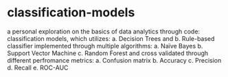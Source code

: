 # classification-models
a personal exploration on the basics of data analytics through code: classification models, which utilizes: 
a. Decision Trees and 
b. Rule-based classifier
implemented through multiple algorithms: 
a. Naïve Bayes 
b. Support Vector Machine 
c. Random Forest 
and cross validated through different perfromance metrics:
a. Confusion matrix
b. Accuracy
c. Precision
d. Recall
e. ROC-AUC
